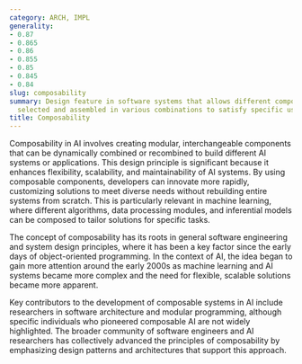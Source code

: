 ```yaml
---
category: ARCH, IMPL
generality:
- 0.87
- 0.865
- 0.86
- 0.855
- 0.85
- 0.845
- 0.84
slug: composability
summary: Design feature in software systems that allows different components to be
  selected and assembled in various combinations to satisfy specific user requirements.
title: Composability
---
```


Composability in AI involves creating modular, interchangeable components that can be dynamically combined or recombined to build different AI systems or applications. This design principle is significant because it enhances flexibility, scalability, and maintainability of AI systems. By using composable components, developers can innovate more rapidly, customizing solutions to meet diverse needs without rebuilding entire systems from scratch. This is particularly relevant in machine learning, where different algorithms, data processing modules, and inferential models can be composed to tailor solutions for specific tasks.

The concept of composability has its roots in general software engineering and system design principles, where it has been a key factor since the early days of object-oriented programming. In the context of AI, the idea began to gain more attention around the early 2000s as machine learning and AI systems became more complex and the need for flexible, scalable solutions became more apparent.

Key contributors to the development of composable systems in AI include researchers in software architecture and modular programming, although specific individuals who pioneered composable AI are not widely highlighted. The broader community of software engineers and AI researchers has collectively advanced the principles of composability by emphasizing design patterns and architectures that support this approach.